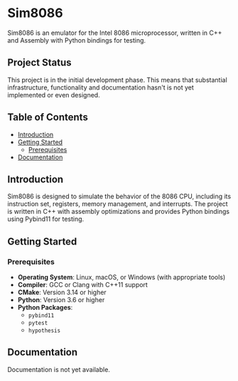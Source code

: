 # Sim8086

Sim8086 is an emulator for the Intel 8086 microprocessor, written in C++ and Assembly with Python bindings for testing.

## Project Status

This project is in the initial development phase. This means that substantial infrastructure, functionality and documentation
hasn't is not yet implemented or even designed.

## Table of Contents

- [Introduction](#introduction)
- [Getting Started](#getting-started)
  - [Prerequisites](#prerequisites)
- [Documentation](#documentation)

## Introduction

Sim8086 is designed to simulate the behavior of the 8086 CPU, including its instruction set, registers, memory management, and interrupts. 
The project is written in C++ with assembly optimizations and provides Python bindings using Pybind11 for testing.

## Getting Started

### Prerequisites

- **Operating System**: Linux, macOS, or Windows (with appropriate tools)
- **Compiler**: GCC or Clang with C++11 support
- **CMake**: Version 3.14 or higher
- **Python**: Version 3.6 or higher
- **Python Packages**:
  - `pybind11`
  - `pytest`
  - `hypothesis`

## Documentation

Documentation is not yet available.
